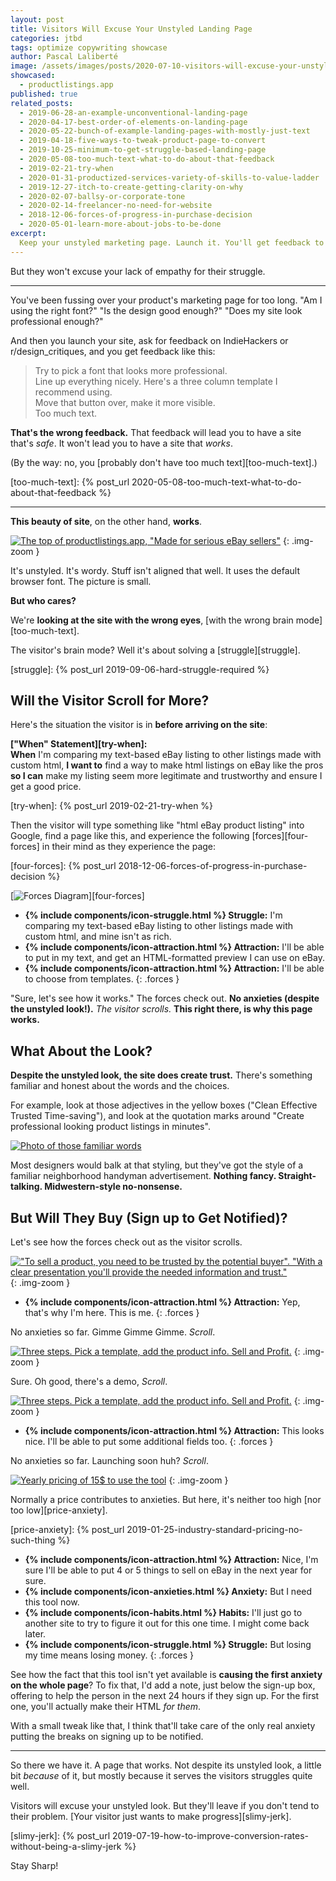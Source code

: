 ```yaml
---
layout: post
title: Visitors Will Excuse Your Unstyled Landing Page
categories: jtbd
tags: optimize copywriting showcase
author: Pascal Laliberté
image: /assets/images/posts/2020-07-10-visitors-will-excuse-your-unstyled-landing-page.jpg
showcased:
  - productlistings.app
published: true
related_posts:
  - 2019-06-28-an-example-unconventional-landing-page
  - 2020-04-17-best-order-of-elements-on-landing-page
  - 2020-05-22-bunch-of-example-landing-pages-with-mostly-just-text
  - 2019-04-18-five-ways-to-tweak-product-page-to-convert
  - 2019-10-25-minimum-to-get-struggle-based-landing-page
  - 2020-05-08-too-much-text-what-to-do-about-that-feedback
  - 2019-02-21-try-when
  - 2020-01-31-productized-services-variety-of-skills-to-value-ladder
  - 2019-12-27-itch-to-create-getting-clarity-on-why
  - 2020-02-07-ballsy-or-corporate-tone
  - 2020-02-14-freelancer-no-need-for-website
  - 2018-12-06-forces-of-progress-in-purchase-decision
  - 2020-05-01-learn-more-about-jobs-to-be-done
excerpt:
  Keep your unstyled marketing page. Launch it. You'll get feedback to pretty it up (mostly ignore it). Visitors will excuse your unstyled landing page. But they'll leave if you don't serve their struggle.
---
```


But they won't excuse your lack of empathy for their struggle.

---

You've been fussing over your product's marketing page for too long. "Am I using the right font?" "Is the design good enough?" "Does my site look professional enough?"

And then you launch your site, ask for feedback on IndieHackers or r/design_critiques, and you get feedback like this:

> Try to pick a font that looks more professional.  
> Line up everything nicely. Here's a three column template I recommend using.  
> Move that button over, make it more visible.  
> Too much text.

**That's the wrong feedback.** That feedback will lead you to have a site that's _safe_. It won't lead you to have a site that _works_.

(By the way: no, you [probably don't have too much text][too-much-text].)

[too-much-text]: {% post_url 2020-05-08-too-much-text-what-to-do-about-that-feedback %}

---

**This beauty of site**, on the other hand, **works**.

[productlistings]: https://productlistings.app

[![The top of productlistings.app, "Made for serious eBay sellers"](/assets/images/posts/2020-07-10-visitors-will-excuse-your-unstyled-landing-page-01.jpg)][productlistings]
{: .img-zoom }

It's unstyled. It's wordy. Stuff isn't aligned that well. It uses the default browser font. The picture is small.

**But who cares?**

We're **looking at the site with the wrong eyes**, [with the wrong brain mode][too-much-text].

The visitor's brain mode? Well it's about solving a [struggle][struggle].

[struggle]: {% post_url 2019-09-06-hard-struggle-required %}

## Will the Visitor Scroll for More?

Here's the situation the visitor is in **before arriving on the site**:

**["When" Statement][try-when]:**  
**When** I'm comparing my text-based eBay listing to other listings made with custom html, **I want to** find a way to make html listings on eBay like the pros **so I can** make my listing seem more legitimate and trustworthy and ensure I get a good price.

[try-when]: {% post_url 2019-02-21-try-when %}

Then the visitor will type something like "html eBay product listing" into Google, find a page like this, and experience the following [forces][four-forces] in their mind as they experience the page:

[four-forces]: {% post_url 2018-12-06-forces-of-progress-in-purchase-decision %}

[![Forces Diagram](/assets/images/posts/2018-12-06-forces-of-progress-diagram-01.svg)][four-forces]

* **{% include components/icon-struggle.html %} Struggle:** I'm comparing my text-based eBay listing to other listings made with custom html, and mine isn't as rich.
* **{% include components/icon-attraction.html %} Attraction:** I'll be able to put in my text, and get an HTML-formatted preview I can use on eBay.
* **{% include components/icon-attraction.html %} Attraction:** I'll be able to choose from templates.
{: .forces }

"Sure, let's see how it works." The forces check out. **No anxieties (despite the unstyled look!).** _The visitor scrolls._ **This right there, is why this page works.**

## What About the Look?

**Despite the unstyled look, the site does create trust.** There's something familiar and honest about the words and the choices.

For example, look at those adjectives in the yellow boxes ("Clean Effective Trusted Time-saving"), and look at the quotation marks around "Create professional looking product listings in minutes".

[![Photo of those familiar words](/assets/images/posts/2020-07-10-visitors-will-excuse-your-unstyled-landing-page-01b.jpg)][productlistings]

Most designers would balk at that styling, but they've got the style of a familiar neighborhood handyman advertisement. **Nothing fancy. Straight-talking. Midwestern-style no-nonsense.**

## But Will They Buy (Sign up to Get Notified)?

Let's see how the forces check out as the visitor scrolls.

[!["To sell a product, you need to be trusted by the potential buyer". "With a clear presentation you'll provide the needed information and trust."](/assets/images/posts/2020-07-10-visitors-will-excuse-your-unstyled-landing-page-02.jpg)][productlistings]
{: .img-zoom }

* **{% include components/icon-attraction.html %} Attraction:** Yep, that's why I'm here. This is me.
{: .forces }

No anxieties so far. Gimme Gimme Gimme. _Scroll_.

[![Three steps. Pick a template, add the product info. Sell and Profit.](/assets/images/posts/2020-07-10-visitors-will-excuse-your-unstyled-landing-page-03.jpg)][productlistings]
{: .img-zoom }

Sure. Oh good, there's a demo, _Scroll_.

[![Three steps. Pick a template, add the product info. Sell and Profit.](/assets/images/posts/2020-07-10-visitors-will-excuse-your-unstyled-landing-page-04.jpg)][productlistings]
{: .img-zoom }

* **{% include components/icon-attraction.html %} Attraction:** This looks nice. I'll be able to put some additional fields too.
{: .forces }

No anxieties so far. Launching soon huh? _Scroll_.

[![Yearly pricing of 15$ to use the tool](/assets/images/posts/2020-07-10-visitors-will-excuse-your-unstyled-landing-page-05.jpg)][productlistings]
{: .img-zoom }

Normally a price contributes to anxieties. But here, it's neither too high [nor too low][price-anxiety].

[price-anxiety]: {% post_url 2019-01-25-industry-standard-pricing-no-such-thing %}

* **{% include components/icon-attraction.html %} Attraction:** Nice, I'm sure I'll be able to put 4 or 5 things to sell on eBay in the next year for sure.
* **{% include components/icon-anxieties.html %} Anxiety:** But I need this tool now.
* **{% include components/icon-habits.html %} Habits:** I'll just go to another site to try to figure it out for this one time. I might come back later.
* **{% include components/icon-struggle.html %} Struggle:** But losing my time means losing money.
{: .forces }

See how the fact that this tool isn't yet available is **causing the first anxiety on the whole page**? To fix that, I'd add a note, just below the sign-up box, offering to help the person in the next 24 hours if they sign up. For the first one, you'll actually make their HTML _for them_.

With a small tweak like that, I think that'll take care of the only real anxiety putting the breaks on signing up to be notified.

---

So there we have it. A page that works. Not despite its unstyled look, a little bit _because_ of it, but mostly because it serves the visitors struggles quite well.

Visitors will excuse your unstyled look. But they'll leave if you don't tend to their problem. [Your visitor just wants to make progress][slimy-jerk].

[slimy-jerk]: {% post_url 2019-07-19-how-to-improve-conversion-rates-without-being-a-slimy-jerk %}

Stay Sharp!

